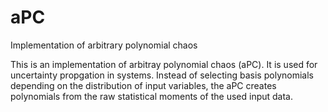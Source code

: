 # aPC
Implementation of arbitrary polynomial chaos

This is an implementation of arbitray polynomial chaos (aPC). It is used for uncertainty propgation in systems. Instead of selecting basis polynomials depending on the distribution of input variables, the aPC creates polynomials from the raw statistical moments of the used input data.

